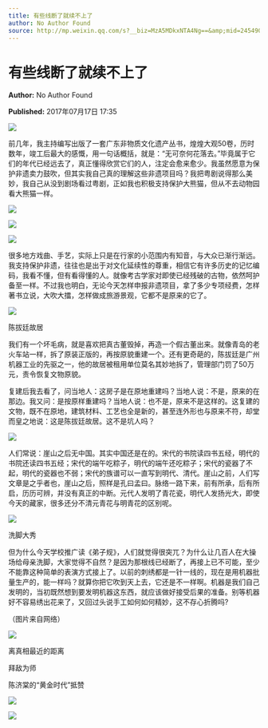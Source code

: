 ```yaml
---
title: 有些线断了就续不上了
author: No Author Found
source: http://mp.weixin.qq.com/s?__biz=MzA5MDkxNTA4Ng==&amp;mid=2454906272&amp;idx=1&amp;sn=dfcc49aa944559cf05e7a825fc3c1cd4&amp;chksm=87a22dc1b0d5a4d7bafd66756bed0f48a864686e061d706441c968aa9755e1355edff09efc4a#rd
---
```


# 有些线断了就续不上了

**Author:** No Author Found

**Published:** 2017年07月17日 17:35

![](http://mmbiz.qpic.cn/mmbiz_jpg/PJWG74pLsMY6VjSs8icl92DouG8adAGS0ibIkmicA6dYrXchQel1ic3LTtD572I9r9sbW2tOnBvpibgicAXRcdc4p5aA/0?wx_fmt=jpeg)

前几年，我主持编写出版了一套广东非物质文化遗产丛书，煌煌大观50卷，历时数年，竣工后最大的感慨，用一句话概括，就是：“无可奈何花落去。”毕竟属于它们的年代已经远去了，真正懂得欣赏它们的人，注定会愈来愈少。我虽然愿意为保护非遗卖力鼓吹，但其实我自己真的理解这些非遗项目吗？我把粤剧说得那么美妙，我自己从没到剧场看过粤剧，正如我也积极支持保护大熊猫，但从不去动物园看大熊猫一样。

![](http://mmbiz.qpic.cn/mmbiz_jpg/PJWG74pLsMZQFeIA85V6aIVmqgRtThiayfDJIgbEGZjwbXeTciaTdhnpzkj90MhIlgUcApMvgLoqpmt4UMydKwLA/0?wx_fmt=jpeg)



![](http://mmbiz.qpic.cn/mmbiz_jpg/PJWG74pLsMZQFeIA85V6aIVmqgRtThiayTAPLMLZFMyGQmbwaRMucibDx1pE5iaFtmic4jvIcVotfeSd54wyAx6ulg/0?wx_fmt=jpeg)

![](http://mmbiz.qpic.cn/mmbiz_jpg/PJWG74pLsMZQFeIA85V6aIVmqgRtThiaypiaNcZBdIac0byyxIpXptUzBU9He7mCppOyOEDXYbNvrvq3aI8yAqAA/0?wx_fmt=jpeg)



很多地方戏曲、手艺，实际上只是在行家的小范围内有知音，与大众已渐行渐远。我支持保护非遗，往往也是出于对文化延续性的尊重，相信它有许多历史的记忆编码，我看不懂，但有看得懂的人。就像考古学家对即使已经残破的古物，依然呵护备至一样。不过我也明白，无论今天怎样申报非遗项目，拿了多少专项经费，怎样著书立说，大吹大擂，怎样做成旅游景观，它都不是原来的它了。

![](http://mmbiz.qpic.cn/mmbiz_jpg/PJWG74pLsMZQFeIA85V6aIVmqgRtThiay4vDh9XkVXQuX8QKuWkhr82Jc1SicoTaIs5Pz7omRhjGmhibbUdIPCOdQ/0?wx_fmt=jpeg)



陈拔廷故居

我们有一个坏毛病，就是喜欢把真古董毁掉，再造一个假古董出来。就像青岛的老火车站一样，拆了原装正版的，再按原貌重建一个。还有更奇葩的，陈拔廷是广州机器工业的先驱之一，他的故居被租用单位莫名其妙地拆了，管理部门罚了50万元，责令恢复文物原貌。

复建后我去看了，问当地人：这房子是在原地重建吗？当地人说：不是，原来的在那边。我又问：是按原样重建吗？当地人说：也不是，原来不是这样的。这复建的文物，既不在原地，建筑材料、工艺也全是新的，甚至连外形也与原来不符，却堂而皇之地说：这是陈拔廷故居。这不是坑人吗？

![](http://mmbiz.qpic.cn/mmbiz_jpg/PJWG74pLsMZubLbUugftf5bfMqUOOyRX2olCN8nQUoQXIvGFzDRNYefPVP5VHLrC819QD1GQ0UyK23QvSGw9og/0?wx_fmt=jpeg)



人们常说：崖山之后无中国。其实中国还是在的。宋代的书院读四书五经，明代的书院还读四书五经；宋代的端午吃粽子，明代的端午还吃粽子；宋代的瓷器了不起，明代的瓷器也不弱；宋代的族谱可以一直写到明代、清代。崖山之前，人们写文章是之乎者也，崖山之后，照样是孔曰孟曰。脉络一路下来，前有所承，后有所启，历历可辨，并没有真正的中断。元代人发明了青花瓷，明代人发扬光大，即使今天的藏家，很多还分不清元青花与明青花的区别呢。

![](http://mmbiz.qpic.cn/mmbiz_jpg/PJWG74pLsMZQFeIA85V6aIVmqgRtThiayWTurlpCuwVyelc2dDr84kSlUh26hZtQV2mOwEsa8EGcrrc9UQo1u1Q/0?wx_fmt=jpeg)



洗脚大秀

但为什么今天学校推广读《弟子规》，人们就觉得很突兀？为什么让几百人在大操场给母亲洗脚，大家觉得不自然？是因为那根线已经断了，再接上已不可能，至少不能靠这种简单的表演方式接上了。以前的刺绣都是一针一线的，现在是用机器批量生产的，能一样吗？就算你把它吹到天上去，它还是不一样啊。机器是我们自己发明的，当初既然想到要发明机器这东西，就应该做好接受后果的准备。别等机器好不容易绣出花来了，又回过头说手工如何如何精妙，这不存心折腾吗?

（图片来自网络）

![](http://mmbiz.qpic.cn/mmbiz_gif/PJWG74pLsMYf2b50xFTbTsibmjv5gNVOxZegUj8mrKtpuzCpBAYnQw9duHfIcNnUzicicnGUSv4EWPSTRAPvV9g3w/0?wx_fmt=gif)

离真相最近的距离

拜敌为师

陈济棠的“黄金时代”抵赞

![](http://mmbiz.qpic.cn/mmbiz_png/PJWG74pLsMbxzxSWsbSxWa401icEeDUWiawxAxbdgTq3LmtribGicfmgEgabFONInhdrQRwY9Y4pmxRGlAoaQAaMDA/640?wx_fmt=png)

![](http://mmbiz.qpic.cn/mmbiz_jpg/PJWG74pLsMbnQpj9pZibKvicR24CHgn6c48N7Bzfr1byTp9Uiauazqra1tXvMM6cLicajGiaXkvkNJTTUw76oXHBvrA/640?wx_fmt=jpeg)



